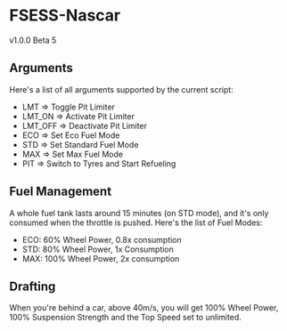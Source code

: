 # FSESS-Nascar

v1.0.0 Beta 5

## Arguments
Here's a list of all arguments supported by the current script:
- LMT     => Toggle Pit Limiter
- LMT_ON  => Activate Pit Limiter
- LMT_OFF => Deactivate Pit Limiter
- ECO     => Set Eco Fuel Mode
- STD     => Set Standard Fuel Mode
- MAX     => Set Max Fuel Mode
- PIT     => Switch to Tyres and Start Refueling

## Fuel Management
A whole fuel tank lasts around 15 minutes (on STD mode), and it's only consumed when the throttle is pushed. Here's the list of Fuel Modes:

- ECO: 60% Wheel Power, 0.8x consumption
- STD: 80% Wheel Power, 1x Consumption
- MAX: 100% Wheel Power, 2x consumption

## Drafting
When you're behind a car, above 40m/s, you will get 100% Wheel Power, 100% Suspension Strength and the Top Speed set to unlimited. 
